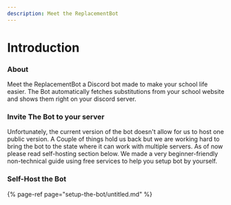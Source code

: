 ```yaml
---
description: Meet the ReplacementBot
---
```


# Introduction

### About

Meet the ReplacementBot a Discord bot made to make your school life easier. The Bot automatically fetches substitutions from your school website and shows them right on your discord server.

### Invite The Bot to your server

Unfortunately, the current version of the bot doesn't allow for us to host one public version. A Couple of things hold us back but we are working hard to bring the bot to the state where it can work with multiple servers. As of now please read self-hosting section below. We made a very beginner-friendly non-technical guide using free services to help you setup bot by yourself.

### Self-Host the Bot

{% page-ref page="setup-the-bot/untitled.md" %}





